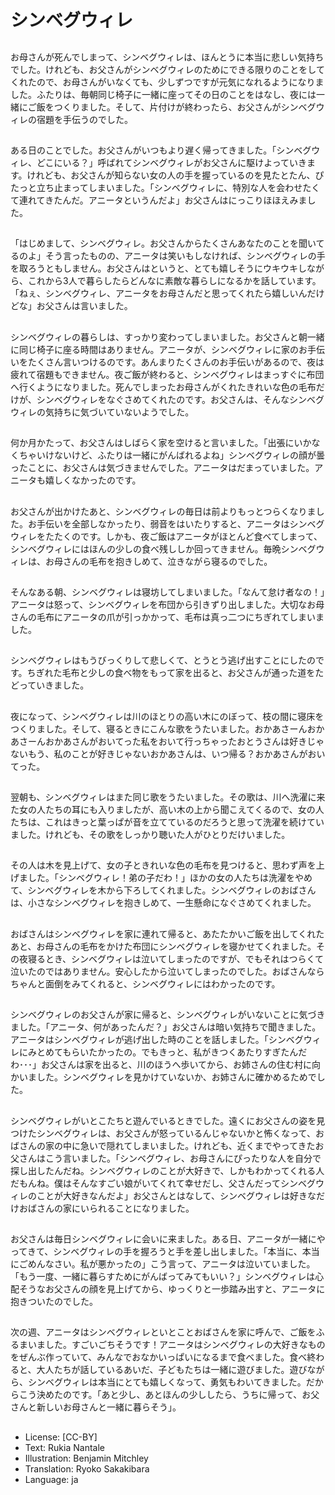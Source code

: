 # シンベグウィレ

##
お母さんが死んでしまって、シンベグウィレは、ほんとうに本当に悲しい気持ちでした。けれども、お父さんがシンベグウィレのためにできる限りのことをしてくれたので、お母さんがいなくても、少しずつですが元気になれるようになりました。ふたりは、毎朝同じ椅子に一緒に座ってその日のことをはなし、夜には一緒にご飯をつくりました。そして、片付けが終わったら、お父さんがシンベグウィレの宿題を手伝うのでした。

##
ある日のことでした。お父さんがいつもより遅く帰ってきました。「シンベグウィレ、どこにいる？」呼ばれてシンベグウィレがお父さんに駆けよっていきます。けれども、お父さんが知らない女の人の手を握っているのを見たとたん、ぴたっと立ち止まってしまいました。「シンベグウィレに、特別な人を会わせたくて連れてきたんだ。アニータというんだよ」お父さんはにっこりほほえみました。

##
「はじめまして、シンベグウィレ。お父さんからたくさんあなたのことを聞いてるのよ」そう言ったものの、アニータは笑いもしなければ、シンベグウィレの手を取ろうともしません。お父さんはというと、とても嬉しそうにウキウキしながら、これから3人で暮らしたらどんなに素敵な暮らしになるかを話しています。「ねぇ、シンベグウィレ、アニータをお母さんだと思ってくれたら嬉しいんだけどな」お父さんは言いました。

##
シンベグウィレの暮らしは、すっかり変わってしまいました。お父さんと朝一緒に同じ椅子に座る時間はありません。アニータが、シンベグウィレに家のお手伝いをたくさん言いつけるのです。あんまりたくさんのお手伝いがあるので、夜は疲れて宿題もできません。夜ご飯が終わると、シンベグウィレはまっすぐに布団へ行くようになりました。死んでしまったお母さんがくれたきれいな色の毛布だけが、シンベグウィレをなぐさめてくれたのです。お父さんは、そんなシンベグウィレの気持ちに気づいていないようでした。

##
何か月かたって、お父さんはしばらく家を空けると言いました。「出張にいかなくちゃいけないけど、ふたりは一緒にがんばれるよね」シンベグウィレの顔が曇ったことに、お父さんは気づきませんでした。アニータはだまっていました。アニータも嬉しくなかったのです。

##
お父さんが出かけたあと、シンベグウィレの毎日は前よりもっとつらくなりました。お手伝いを全部しなかったり、弱音をはいたりすると、アニータはシンベグウィレをたたくのです。しかも、夜ご飯はアニータがほとんど食べてしまって、シンベグウィレにはほんの少しの食べ残ししか回ってきません。毎晩シンベグウィレは、お母さんの毛布を抱きしめて、泣きながら寝るのでした。

##
そんなある朝、シンベグウィレは寝坊してしまいました。「なんて怠け者なの！」アニータは怒って、シンベグウィレを布団から引きずり出しました。大切なお母さんの毛布にアニータの爪が引っかかって、毛布は真っ二つにちぎれてしまいました。

##
シンベグウィレはもうびっくりして悲しくて、とうとう逃げ出すことにしたのです。ちぎれた毛布と少しの食べ物をもって家を出ると、お父さんが通った道をたどっていきました。

##
夜になって、シンベグウィレは川のほとりの高い木にのぼって、枝の間に寝床をつくりました。そして、寝るときにこんな歌をうたいました。おかあさーんおかあさーんおかあさんがおいてった私をおいて行っちゃったおとうさんは好きじゃないもう、私のことが好きじゃないおかあさんは、いつ帰る？おかあさんがおいてった。

##
翌朝も、シンベグウィレはまた同じ歌をうたいました。その歌は、川へ洗濯に来た女の人たちの耳にも入りましたが、高い木の上から聞こえてくるので、女の人たちは、これはきっと葉っぱが音を立てているのだろうと思って洗濯を続けていました。けれども、その歌をしっかり聴いた人がひとりだけいました。

##
その人は木を見上げて、女の子ときれいな色の毛布を見つけると、思わず声を上げました。「シンベグウィレ！弟の子だわ！」ほかの女の人たちは洗濯をやめて、シンベグウィレを木から下ろしてくれました。シンベグウィレのおばさんは、小さなシンベグウィレを抱きしめて、一生懸命になぐさめてくれました。

##
おばさんはシンベグウィレを家に連れて帰ると、あたたかいご飯を出してくれたあと、お母さんの毛布をかけた布団にシンベグウィレを寝かせてくれました。その夜寝るとき、シンベグウィレは泣いてしまったのですが、でもそれはつらくて泣いたのではありません。安心したから泣いてしまったのでした。おばさんならちゃんと面倒をみてくれると、シンベグウィレにはわかったのです。

##
シンベグウィレのお父さんが家に帰ると、シンベグウィレがいないことに気づきました。「アニータ、何があったんだ？」お父さんは暗い気持ちで聞きました。アニータはシンベグウィレが逃げ出した時のことを話しました。「シンベグウィレにみとめてもらいたかったの。でもきっと、私がきつくあたりすぎたんだわ･･･」お父さんは家を出ると、川のほうへ歩いてから、お姉さんの住む村に向かいました。シンベグウィレを見かけていないか、お姉さんに確かめるためでした。

##
シンベグウィレがいとこたちと遊んでいるときでした。遠くにお父さんの姿を見つけたシンベグウィレは、お父さんが怒っているんじゃないかと怖くなって、おばさんの家の中に急いで隠れてしまいました。けれども、近くまでやってきたお父さんはこう言いました。「シンベグウィレ、お母さんにぴったりな人を自分で探し出したんだね。シンベグウィレのことが大好きで、しかもわかってくれる人だもんね。僕はそんなすごい娘がいてくれて幸せだし、父さんだってシンベグウィレのことが大好きなんだよ」お父さんとはなして、シンベグウィレは好きなだけおばさんの家にいられることになりました。

##
お父さんは毎日シンベグウィレに会いに来ました。ある日、アニータが一緒にやってきて、シンベグウィレの手を握ろうと手を差し出しました。「本当に、本当にごめんなさい。私が悪かったの」こう言って、アニータは泣いていました。「もう一度、一緒に暮らすためにがんばってみてもいい？」シンベグウィレは心配そうなお父さんの顔を見上げてから、ゆっくりと一歩踏み出すと、アニータに抱きついたのでした。

##
次の週、アニータはシンベグウィレといとことおばさんを家に呼んで、ご飯をふるまいました。すごいごちそうです！アニータはシンベグウィレの大好きなものをぜんぶ作っていて、みんなでおなかいっぱいになるまで食べました。食べ終わると、大人たちが話しているあいだ、子どもたちは一緒に遊びました。遊びながら、シンベグウィレは本当にとても嬉しくなって、勇気もわいてきました。だからこう決めたのです。「あと少し、あとほんの少ししたら、うちに帰って、お父さんと新しいお母さんと一緒に暮らそう」。

##
* License: [CC-BY]
* Text: Rukia Nantale
* Illustration: Benjamin Mitchley
* Translation: Ryoko Sakakibara
* Language: ja
